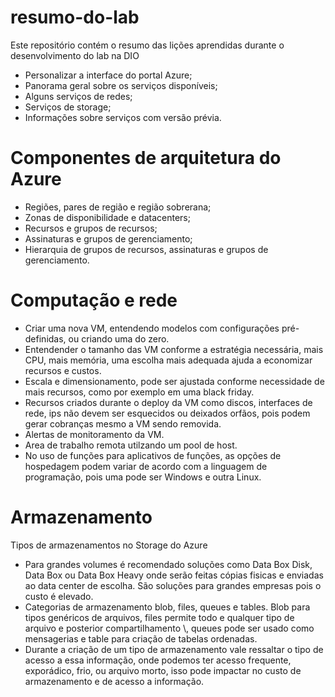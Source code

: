 # resumo-do-lab
Este repositório contém o resumo das lições aprendidas durante o desenvolvimento do lab na DIO

- Personalizar a interface do portal Azure;
- Panorama geral sobre os serviços disponíveis;
- Alguns serviços de redes;
- Serviços de storage;
- Informações sobre serviços com versão prévia.

# Componentes de arquitetura do Azure

- Regiões, pares de região e região sobrerana;
- Zonas de disponibilidade e datacenters;
- Recursos e grupos de recursos;
- Assinaturas e grupos de gerenciamento;
- Hierarquia de grupos de recursos, assinaturas e grupos de gerenciamento.

# Computação e rede

- Criar uma nova VM, entendendo modelos com configurações pré-definidas, ou criando uma do zero.
- Entendender o tamanho das VM conforme a estratégia necessária, mais CPU, mais memória, uma escolha mais adequada ajuda a economizar recursos e custos.
- Escala e dimensionamento, pode ser ajustada conforme necessidade de mais recursos, como por exemplo em uma black friday.
- Recursos criados durante o deploy da VM como discos, interfaces de rede, ips não devem ser esquecidos ou deixados orfãos, pois podem gerar cobranças mesmo a VM sendo removida.
- Alertas de monitoramento da VM.
- Area de trabalho remota utilzando um pool de host.
- No uso de funções para aplicativos de funções, as opções de hospedagem podem variar de acordo com a linguagem de programação, pois uma pode ser Windows e outra Linux.

# Armazenamento

Tipos de armazenamentos no Storage do Azure

- Para grandes volumes é recomendado soluções como Data Box Disk, Data Box ou Data Box Heavy onde serão feitas cópias fisicas e enviadas ao data center de escolha. São soluções para grandes empresas pois o custo é elevado.
- Categorias de armazenamento blob, files, queues e tables.  Blob para tipos genéricos de arquivos, files permite todo e qualquer tipo de arquivo e posterior compartilhamento \\, queues pode ser usado como mensagerias e table para criação de tabelas ordenadas.
- Durante a criação de um tipo de armazenamento vale ressaltar o tipo de acesso a essa informação, onde podemos ter acesso frequente, exporádico, frio, ou arquivo morto, isso pode impactar no custo de armazenamento e de acesso a informação. 
  

